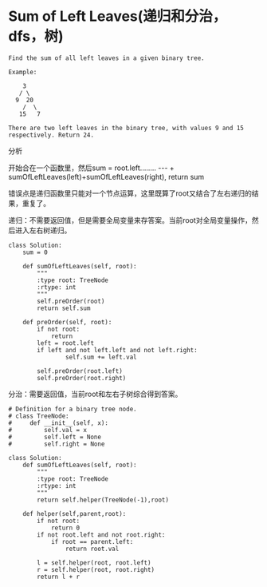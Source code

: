 # Sum of Left Leaves\(递归和分治，dfs，树\)

```text
Find the sum of all left leaves in a given binary tree.

Example:

    3
   / \
  9  20
    /  \
   15   7

There are two left leaves in the binary tree, with values 9 and 15 respectively. Return 24.
```

分析

开始合在一个函数里，然后sum = root.left........ --- + sumOfLeftLeaves\(left\)+sumOfLeftLeaves\(right\), return sum

错误点是递归函数里只能对一个节点运算，这里既算了root又结合了左右递归的结果，重复了。

递归：不需要返回值，但是需要全局变量来存答案。当前root对全局变量操作，然后进入左右树递归。

```text
class Solution:
    sum = 0

    def sumOfLeftLeaves(self, root):
        """
        :type root: TreeNode
        :rtype: int
        """
        self.preOrder(root)
        return self.sum

    def preOrder(self, root):
        if not root:
            return
        left = root.left
        if left and not left.left and not left.right:
                self.sum += left.val

        self.preOrder(root.left)
        self.preOrder(root.right)
```

分治：需要返回值，当前root和左右子树综合得到答案。

```text
# Definition for a binary tree node.
# class TreeNode:
#     def __init__(self, x):
#         self.val = x
#         self.left = None
#         self.right = None

class Solution:
    def sumOfLeftLeaves(self, root):
        """
        :type root: TreeNode
        :rtype: int
        """
        return self.helper(TreeNode(-1),root)

    def helper(self,parent,root):
        if not root:
            return 0
        if not root.left and not root.right:
            if root == parent.left:
                return root.val

        l = self.helper(root, root.left)
        r = self.helper(root, root.right)
        return l + r
```

